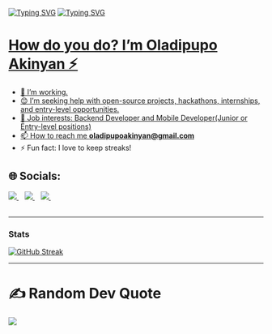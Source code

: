 


[![Typing SVG](https://readme-typing-svg.herokuapp.com?duration=6500&color=777777&background=00000000&width=500&height=120&lines=++Hi!+there+I'm+Oladipupo+Akinyan+🕸️)](https://git.io/typing-svg)
[![Typing SVG](https://readme-typing-svg.herokuapp.com?duration=6500&color=777777&background=00000000&width=500&height=120&lines=++I'm+a+Mobile+developer+🧑‍💻)](https://git.io/typing-svg)


# <a href="https://github.com/Oladipupoak"> How do you do? I’m Oladipupo Akinyan ⚡




- 👯 I’m working.
- 😊 I’m seeking help with open-source projects, hackathons, internships, and entry-level opportunities.
- 💼 Job interests: Backend Developer and Mobile Developer(Junior or Entry-level positions)
- 📫 How to reach me **oladipupoakinyan@gmail.com**
- ⚡ Fun fact: I love to keep streaks!
## 🌐 Socials:


<a href="https://twitter.com/Michaelakinyan" target="_blank">
  <img src="https://img.shields.io/badge/twitter-%231DA1F2.svg?&style=for-the-badge&logo=twitter&logoColor=white" />
</a>&nbsp;&nbsp;
<a href="https://www.linkedin.com/in/oladipupo-akinyan/" target="_blank">
  <img src="https://img.shields.io/badge/linkedin-%230077B5.svg?&style=for-the-badge&logo=linkedin&logoColor=white" />
</a>&nbsp;&nbsp;
<a href="mailto:oladipupoakinyan@gmail.com" target="_blank">
  <img src="https://img.shields.io/badge/email me-%23D14836.svg?&style=for-the-badge&logo=gmail&logoColor=white" />
</a>&nbsp;&nbsp;

<br>
<br>


---
### Stats

[![GitHub Streak](https://streak-stats.demolab.com?user=Oladipupoak&theme=one-dark-pro&hide_border=true)](https://git.io/streak-stats)
  <!--<img src = "https://github-readme-stats.vercel.app/api/top-langs/?username=Oladipupoak&hide=&theme=tokyonight"> -->


---
# ✍️ Random Dev Quote
![](https://quotes-github-readme.vercel.app/api?type=horizontal&theme=dark)



